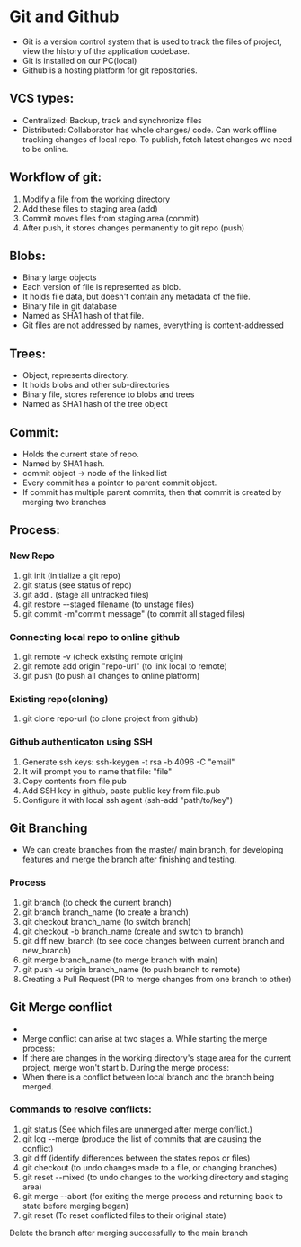 # Git and Github
- Git is a version control system that is used to track the files of project, view the history of the application codebase.
- Git is installed on our PC(local)
- Github is a hosting platform for git repositories.

## VCS types: 
- Centralized: Backup, track and synchronize files
- Distributed: Collaborator has whole changes/ code. Can work offline tracking changes of local repo. To publish, fetch latest changes we need to be online.    

## Workflow of git:
1. Modify a file from the working directory
2. Add these files to staging area (add)
3. Commit moves files from staging area (commit)
4. After push, it stores changes permanently to git repo (push)

## Blobs:
- Binary large objects
- Each version of file is represented as blob.
- It holds file data, but doesn't contain any metadata of the file.
- Binary file in git database
- Named as SHA1 hash of that file.
- Git files are not addressed by names, everything is content-addressed

## Trees:
- Object, represents directory.
- It holds blobs and other sub-directories
- Binary file, stores reference to blobs and trees
- Named as SHA1 hash of the tree object

## Commit:
- Holds the current state of repo.
- Named by SHA1 hash.
- commit object -> node of the linked list
- Every commit has a pointer to parent commit object.
- If commit has multiple parent commits, then that commit is created by merging two branches

## Process:
### New Repo
1. git init (initialize a git repo)
2. git status (see status of repo)
3. git add . (stage all untracked files)
4. git restore --staged filename (to unstage files)
5. git commit -m"commit message" (to commit all staged files)

### Connecting local repo to online github
1. git remote -v (check existing remote origin)
2. git remote add origin "repo-url" (to link local to remote)
3. git push (to push all changes to online platform)

### Existing repo(cloning)
1. git clone repo-url (to clone project from github)

### Github authenticaton using SSH
1. Generate ssh keys: ssh-keygen -t rsa -b 4096 -C "email"
2. It will prompt you to name that file: "file"
3. Copy contents from file.pub
4. Add SSH key in github, paste public key from file.pub
5. Configure it with local ssh agent (ssh-add "path/to/key")

## Git Branching
- We can create branches from the master/ main branch, for developing features and merge the branch after finishing and testing.
### Process
1. git branch (to check the current branch)
2. git branch branch_name (to create a branch)
3. git checkout branch_name (to switch branch)
4. git checkout -b branch_name (create and switch to branch)
5. git diff new_branch (to see code changes between current branch and new_branch)
6. git merge branch_name (to merge branch with main)
7. git push -u origin branch_name (to push branch to remote)
8. Creating a Pull Request (PR to merge changes from one branch to other)

## Git Merge conflict
- 
- Merge conflict can arise at two stages
a. While starting the merge process:
- If there are changes in the working directory's stage area for the current project, merge won't start
b. During the merge process:
- When there is a conflict between local branch and the branch being merged.
### Commands to resolve conflicts:
1. git status (See which files are unmerged after merge conflict.)
2. git log --merge (produce the list of commits that are causing the conflict)
3. git diff (identify differences between the states repos or files)
4. git checkout (to undo changes made to a file, or changing branches)
5. git reset --mixed (to undo changes to the working directory and staging area)
6. git merge --abort (for exiting the merge process and returning back to state before merging began)
7. git reset (To reset conflicted files to their original state)

Delete the branch after merging successfully to the main branch


